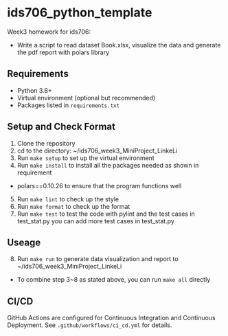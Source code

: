 # ids706_python_template
Week3 homework for ids706: 
- Write a script to read dataset Book.xlsx, visualize the data and generate the pdf report with polars library

## Requirements

- Python 3.8+
- Virtual environment (optional but recommended)
- Packages listed in `requirements.txt`

## Setup and Check Format
1. Clone the repository
2. cd to the directory: ~/ids706_week3_MiniProject_LinkeLi
3. Run `make setup` to set up the virtual environment
4. Run `make install` to install all the packages needed as shown in requirement
- polars==0.10.26 to ensure that the program functions well
5. Run `make lint` to check up the style
6. Run `make format` to check up the format
7. Run `make test` to test the code with pylint and the test cases in test_stat.py
you can add more test cases in test_stat.py

## Useage
8. Run `make run` to generate data visualization and report to ~/ids706_week3_MiniProject_LinkeLi

- To combine step 3~8 as stated above, you can run `make all` directly


## CI/CD
GitHub Actions are configured for Continuous Integration and Continuous Deployment. See `.github/workflows/ci_cd.yml` for details.


